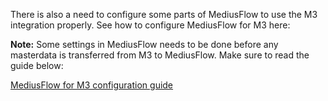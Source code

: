 There is also a need to configure some parts of MediusFlow to use the M3 integration properly. See how to configure MediusFlow for M3 here: 

**Note:** Some settings in MediusFlow needs to be done before any masterdata is transferred from M3 to MediusFlow. Make sure to read the guide below:

[MediusFlow for M3 configuration guide](https://medius.atlassian.net/wiki/spaces/MFP/pages/85492709/2.+M3+Configuration+Guide)
